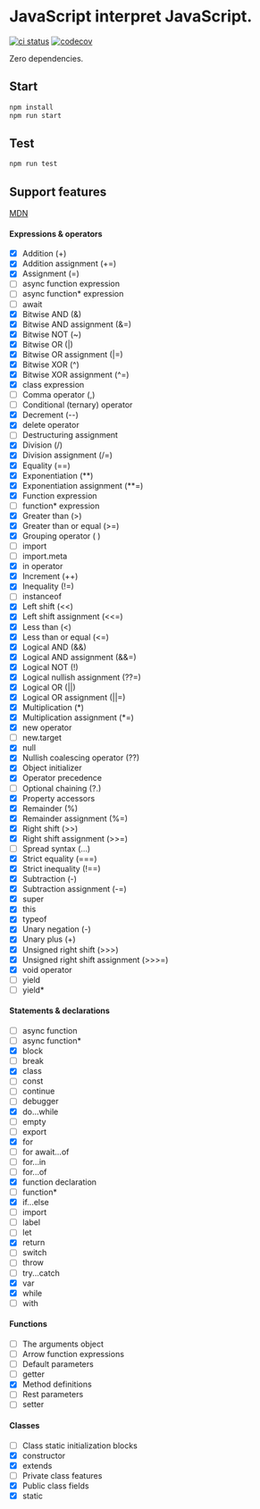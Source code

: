 # JavaScript interpret JavaScript.

[![ci status](https://github.com/nusr/jsjs/actions/workflows/main.yml/badge.svg)](https://github.com/nusr/jsjs/actions/workflows/main.yml)
[![codecov](https://codecov.io/gh/nusr/jsjs/branch/main/graph/badge.svg?token=ZOC8RHD3Z1)](https://codecov.io/gh/nusr/jsjs)

Zero dependencies.

## Start

```bash
npm install
npm run start
```

## Test

```bash
npm run test
```

## Support features

[MDN](https://developer.mozilla.org/en-US/docs/Web/JavaScript/Reference/Operators/Operator_Precedence)

#### Expressions & operators

* [x] Addition (+)
* [x] Addition assignment (+=)
* [x] Assignment (=)
* [ ] async function expression
* [ ] async function* expression
* [ ] await
* [x] Bitwise AND (&)
* [x] Bitwise AND assignment (&=)
* [x] Bitwise NOT (~)
* [x] Bitwise OR (|)
* [x] Bitwise OR assignment (|=)
* [x] Bitwise XOR (^)
* [x] Bitwise XOR assignment (^=)
* [x] class expression
* [ ] Comma operator (,)
* [ ] Conditional (ternary) operator
* [x] Decrement (--)
* [x] delete operator
* [ ] Destructuring assignment
* [x] Division (/)
* [x] Division assignment (/=)
* [x] Equality (==)
* [x] Exponentiation (**)
* [x] Exponentiation assignment (**=)
* [x] Function expression
* [ ] function* expression
* [x] Greater than (>)
* [x] Greater than or equal (>=)
* [x] Grouping operator ( )
* [ ] import
* [ ] import.meta
* [x] in operator
* [x] Increment (++)
* [x] Inequality (!=)
* [ ] instanceof
* [x] Left shift (<<)
* [x] Left shift assignment (<<=)
* [x] Less than (<)
* [x] Less than or equal (<=)
* [x] Logical AND (&&)
* [x] Logical AND assignment (&&=)
* [x] Logical NOT (!)
* [X] Logical nullish assignment (??=)
* [x] Logical OR (||)
* [x] Logical OR assignment (||=)
* [x] Multiplication (*)
* [x] Multiplication assignment (*=)
* [x] new operator
* [ ] new.target
* [x] null
* [X] Nullish coalescing operator (??)
* [x] Object initializer
* [x] Operator precedence
* [ ] Optional chaining (?.)
* [x] Property accessors
* [x] Remainder (%)
* [x] Remainder assignment (%=)
* [x] Right shift (>>)
* [x] Right shift assignment (>>=)
* [ ] Spread syntax (...)
* [x] Strict equality (===)
* [x] Strict inequality (!==)
* [x] Subtraction (-)
* [x] Subtraction assignment (-=)
* [x] super
* [x] this
* [x] typeof
* [x] Unary negation (-)
* [x] Unary plus (+)
* [x] Unsigned right shift (>>>)
* [x] Unsigned right shift assignment (>>>=)
* [x] void operator
* [ ] yield
* [ ] yield*

#### Statements & declarations

* [ ] async function
* [ ] async function*
* [x] block
* [ ] break
* [x] class
* [ ] const
* [ ] continue
* [ ] debugger
* [x] do...while
* [ ] empty
* [ ] export
* [x] for
* [ ] for await...of
* [ ] for...in
* [ ] for...of
* [x] function declaration
* [ ] function*
* [x] if...else
* [ ] import
* [ ] label
* [ ] let
* [x] return
* [ ] switch
* [ ] throw
* [ ] try...catch
* [x] var
* [x] while
* [ ] with

#### Functions

* [ ] The arguments object
* [ ] Arrow function expressions
* [ ] Default parameters
* [ ] getter
* [x] Method definitions
* [ ] Rest parameters
* [ ] setter

#### Classes

* [ ] Class static initialization blocks
* [x] constructor
* [x] extends
* [ ] Private class features
* [x] Public class fields
* [x] static
